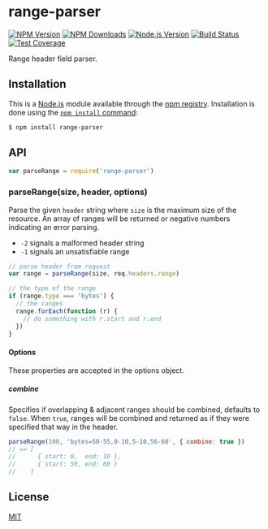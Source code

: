 # range-parser

[![NPM Version][npm-version-image]][npm-url]
[![NPM Downloads][npm-downloads-image]][npm-url]
[![Node.js Version][node-image]][node-url]
[![Build Status][travis-image]][travis-url]
[![Test Coverage][coveralls-image]][coveralls-url]

Range header field parser.

## Installation

This is a [Node.js](https://nodejs.org/en/) module available through the
[npm registry](https://www.npmjs.com/). Installation is done using the
[`npm install` command](https://docs.npmjs.com/getting-started/installing-npm-packages-locally):

```sh
$ npm install range-parser
```

## API

<!-- eslint-disable no-unused-vars -->

```js
var parseRange = require('range-parser')
```

### parseRange(size, header, options)

Parse the given `header` string where `size` is the maximum size of the resource. An array of ranges
will be returned or negative numbers indicating an error parsing.

* `-2` signals a malformed header string
* `-1` signals an unsatisfiable range

<!-- eslint-disable no-undef -->

```js
// parse header from request
var range = parseRange(size, req.headers.range)

// the type of the range
if (range.type === 'bytes') {
  // the ranges
  range.forEach(function (r) {
    // do something with r.start and r.end
  })
}
```

#### Options

These properties are accepted in the options object.

##### combine

Specifies if overlapping & adjacent ranges should be combined, defaults to `false`. When `true`,
ranges will be combined and returned as if they were specified that way in the header.

<!-- eslint-disable no-undef -->

```js
parseRange(100, 'bytes=50-55,0-10,5-10,56-60', { combine: true })
// => [
//      { start: 0,  end: 10 },
//      { start: 50, end: 60 }
//    ]
```

## License

[MIT](LICENSE)

[coveralls-image]: https://badgen.net/coveralls/c/github/jshttp/range-parser/master

[coveralls-url]: https://coveralls.io/r/jshttp/range-parser?branch=master

[node-image]: https://badgen.net/npm/node/range-parser

[node-url]: https://nodejs.org/en/download

[npm-downloads-image]: https://badgen.net/npm/dm/range-parser

[npm-url]: https://npmjs.org/package/range-parser

[npm-version-image]: https://badgen.net/npm/v/range-parser

[travis-image]: https://badgen.net/travis/jshttp/range-parser/master

[travis-url]: https://travis-ci.org/jshttp/range-parser

